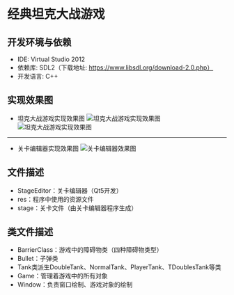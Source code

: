 # 经典坦克大战游戏

## 开发环境与依赖

 - IDE: Virtual Studio 2012
 - 依赖库: SDL2（下载地址: https://www.libsdl.org/download-2.0.php）
 - 开发语言: C++

## 实现效果图
 - 坦克大战游戏实现效果图
![坦克大战游戏实现效果图](C:\Users\yangcaifei\Desktop\res\ProjectPictures\5.png)
![坦克大战游戏实现效果图](C:\Users\yangcaifei\Desktop\res\ProjectPictures\6.png)
_ _ _
 - 关卡编辑器实现效果图
![关卡编辑器效果图](C:\Users\yangcaifei\Desktop\res\ProjectPictures\7.png)

## 文件描述
 - StageEditor：关卡编辑器（Qt5开发）
 - res：程序中使用的资源文件
 - stage：关卡文件（由关卡编辑器程序生成）

## 类文件描述
 - BarrierClass：游戏中的障碍物类（四种障碍物类型）
 - Bullet：子弹类
 - Tank类派生DoubleTank、NormalTank、PlayerTank、TDoublesTank等类
 - Game：管理着游戏中的所有对象
 - Window：负责窗口绘制、游戏对象的绘制